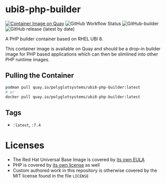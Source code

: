 # ubi8-php-builder

[![Container Image on Quay](https://img.shields.io/badge/Container%20Image-Quay.io-orange)](https://quay.io/polyglotsystems/ubi8-php-builder) ![GitHub Workflow Status](https://img.shields.io/github/workflow/status/PolyglotSystems/ubi8-php-builder/Build%20PHP%20UBI%20Container?label=Container%20Build&style=flat-square) ![GitHub](https://img.shields.io/github/license/PolyglotSystems/ubi8-php)-builder ![GitHub release (latest by date)](https://img.shields.io/github/v/release/PolyglotSystems/ubi8-php-builder)

A PHP builder container based on RHEL UBI 8.

This container image is available on Quay and should be a drop-in builder image for PHP based applications which can then be slimlined into other PHP runtime images.

## Pulling the Container

```bash
podman pull quay.io/polyglotsystems/ubi8-php-builder:latest
# or
docker pull quay.io/polyglotsystems/ubi8-php-builder:latest
```

## Tags

- `:latest`, `:7.4`

# Licenses

- The Red Hat Universal Base Image is covered by [its own EULA](https://www.redhat.com/licenses/EULA_Red_Hat_Universal_Base_Image_English_20190422.pdf)
- PHP is covered by [its own license](https://www.php.net/license/) as well
- Custom authored work in this repository is otherwise covered by the MIT license found in the file `LICENSE`